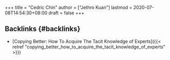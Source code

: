+++
title = "Cedric Chin"
author = ["Jethro Kuan"]
lastmod = 2020-07-08T14:54:30+08:00
draft = false
+++

## Backlinks {#backlinks}

- [Copying Better: How To Acquire The Tacit Knowledge of Experts]({{< relref "copying_better_how_to_acquire_the_tacit_knowledge_of_experts" >}})
